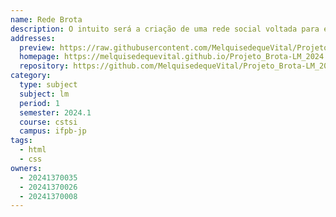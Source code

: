 ```yaml
---
name: Rede Brota
description: O intuito será a criação de uma rede social voltada para entusiastas em plantas. Você poderá obter informações para o cuidado e manuseio adequado destas, contando com informações tais como iluminação, rega, tipo de solo, etc.
addresses:
  preview: https://raw.githubusercontent.com/MelquisedequeVital/Projeto_Brota-LM_2024.1/main/preview.png
  homepage: https://melquisedequevital.github.io/Projeto_Brota-LM_2024.1/
  repository: https://github.com/MelquisedequeVital/Projeto_Brota-LM_2024.1
category:
  type: subject
  subject: lm
  period: 1
  semester: 2024.1
  course: cstsi
  campus: ifpb-jp
tags:
  - html
  - css
owners:
  - 20241370035
  - 20241370026
  - 20241370008
---
```


